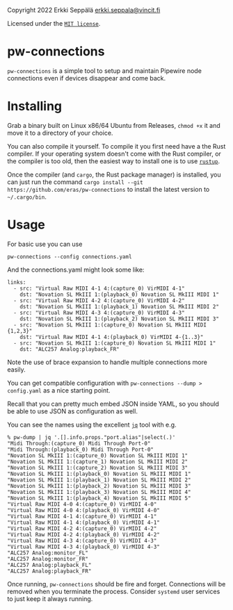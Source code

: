 Copyright 2022 Erkki Seppälä <erkki.seppala@vincit.fi>

Licensed under the [`MIT license`](LICENSE.MIT).

# pw-connections

`pw-connections` is a simple tool to setup and maintain Pipewire node
connections even if devices disappear and come back.

# Installing

Grab a binary built on Linux x86/64 Ubuntu from Releases, `chmod +x`
it and move it to a directory of your choice.

You can also compile it yourself. To compile it you first need have a
the Rust compiler. If your operating system doesn't come with the Rust
compiler, or the compiler is too old, then the easiest way to install
one is to use [`rustup`](https://rustup.rs/).

Once the compiler (and `cargo`, the Rust package manager) is
installed, you can just run the command `cargo install --git
https://github.com/eras/pw-connections` to install the latest version to
`~/.cargo/bin`.

# Usage

For basic use you can use

```
pw-connections --config connections.yaml
```

And the connections.yaml might look some like:

```
links:
  - src: "Virtual Raw MIDI 4-1 4:(capture_0) VirMIDI 4-1"
    dst: "Novation SL MkIII 1:(playback_0) Novation SL MkIII MIDI 1"
  - src: "Virtual Raw MIDI 4-2 4:(capture_0) VirMIDI 4-2"
    dst: "Novation SL MkIII 1:(playback_1) Novation SL MkIII MIDI 2"
  - src: "Virtual Raw MIDI 4-3 4:(capture_0) VirMIDI 4-3"
    dst: "Novation SL MkIII 1:(playback_2) Novation SL MkIII MIDI 3"
  - src: "Novation SL MkIII 1:(capture_0) Novation SL MkIII MIDI {1,2,3}"
    dst: "Virtual Raw MIDI 4-1 4:(playback_0) VirMIDI 4-{1..3}"
  - src: "Novation SL MkIII 1:(capture_0) Novation SL MkIII MIDI 1"
    dst: "ALC257 Analog:playback_FR"
```

Note the use of brace expansion to handle multiple connections more
easily.

You can get compatible configuration with `pw-connections --dump >
config.yaml` as a nice starting point.

Recall that you can pretty much embed JSON inside YAML, so you should
be able to use JSON as configuration as well.

You can see the names using the excellent
[`jq`](https://stedolan.github.io/jq/) tool with e.g.

```
% pw-dump | jq '.[].info.props."port.alias"|select(.)'
"Midi Through:(capture_0) Midi Through Port-0"
"Midi Through:(playback_0) Midi Through Port-0"
"Novation SL MkIII 1:(capture_0) Novation SL MkIII MIDI 1"
"Novation SL MkIII 1:(capture_1) Novation SL MkIII MIDI 2"
"Novation SL MkIII 1:(capture_2) Novation SL MkIII MIDI 3"
"Novation SL MkIII 1:(playback_0) Novation SL MkIII MIDI 1"
"Novation SL MkIII 1:(playback_1) Novation SL MkIII MIDI 2"
"Novation SL MkIII 1:(playback_2) Novation SL MkIII MIDI 3"
"Novation SL MkIII 1:(playback_3) Novation SL MkIII MIDI 4"
"Novation SL MkIII 1:(playback_4) Novation SL MkIII MIDI 5"
"Virtual Raw MIDI 4-0 4:(capture_0) VirMIDI 4-0"
"Virtual Raw MIDI 4-0 4:(playback_0) VirMIDI 4-0"
"Virtual Raw MIDI 4-1 4:(capture_0) VirMIDI 4-1"
"Virtual Raw MIDI 4-1 4:(playback_0) VirMIDI 4-1"
"Virtual Raw MIDI 4-2 4:(capture_0) VirMIDI 4-2"
"Virtual Raw MIDI 4-2 4:(playback_0) VirMIDI 4-2"
"Virtual Raw MIDI 4-3 4:(capture_0) VirMIDI 4-3"
"Virtual Raw MIDI 4-3 4:(playback_0) VirMIDI 4-3"
"ALC257 Analog:monitor_FL"
"ALC257 Analog:monitor_FR"
"ALC257 Analog:playback_FL"
"ALC257 Analog:playback_FR"
```

Once running, `pw-connections` should be fire and forget. Connections
will be removed when you terminate the process. Consider `systemd`
user services to just keep it always running.
